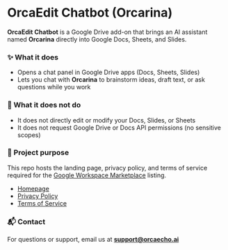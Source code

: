 # OrcaEdit Chatbot (Orcarina)

**OrcaEdit Chatbot** is a Google Drive add-on that brings an AI assistant named **Orcarina** directly into Google Docs, Sheets, and Slides.  

### ✨ What it does
- Opens a chat panel in Google Drive apps (Docs, Sheets, Slides)  
- Lets you chat with **Orcarina** to brainstorm ideas, draft text, or ask questions while you work  

### 🚫 What it does not do
- It does not directly edit or modify your Docs, Slides, or Sheets  
- It does not request Google Drive or Docs API permissions (no sensitive scopes)  

### 📄 Project purpose
This repo hosts the landing page, privacy policy, and terms of service required for the [Google Workspace Marketplace](https://workspace.google.com/marketplace/) listing.  

- [Homepage](./index.md)  
- [Privacy Policy](./privacy.md)  
- [Terms of Service](./terms.md)  

### 📬 Contact
For questions or support, email us at **support@orcaecho.ai**  
